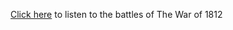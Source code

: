 [Click here](https://soundcloud.com/trina-etmanskie/module-2-battles-of-the-war-of-1812) to listen to the battles of The War of 1812
